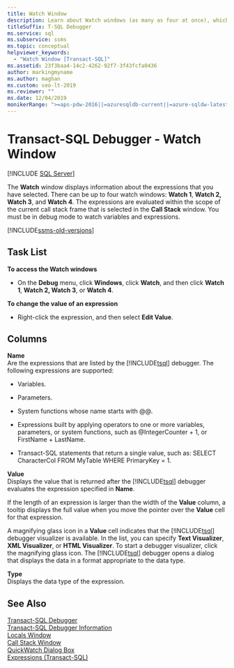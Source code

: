 ```yaml
---
title: Watch Window
description: Learn about Watch windows (as many as four at once), which display information about expressions you select. The information displays only in debug mode.
titleSuffix: T-SQL Debugger
ms.service: sql
ms.subservice: ssms
ms.topic: conceptual
helpviewer_keywords: 
  - "Watch Window [Transact-SQL]"
ms.assetid: 23f3baa4-14c2-4262-92f7-3f43fcfa0436
author: markingmyname
ms.author: maghan
ms.custom: seo-lt-2019
ms.reviewer: ""
ms.date: 12/04/2019
monikerRange: ">=aps-pdw-2016||=azuresqldb-current||=azure-sqldw-latest||>=sql-server-2016||>=sql-server-linux-2017||=azuresqldb-mi-current"
---
```


# Transact-SQL Debugger - Watch Window

 [!INCLUDE [SQL Server](../../includes/applies-to-version/sqlserver.md)]

The **Watch** window displays information about the expressions that you have selected. There can be up to four watch windows: **Watch 1**, **Watch 2, Watch 3**, and **Watch 4**. The expressions are evaluated within the scope of the current call stack frame that is selected in the **Call Stack** window. You must be in debug mode to watch variables and expressions.  

[!INCLUDE[ssms-old-versions](../../includes/ssms-old-versions.md)]

## Task List

**To access the Watch windows**  
  
-   On the **Debug** menu, click **Windows**, click **Watch**, and then click **Watch 1**, **Watch 2, Watch 3**, or **Watch 4**.  
  
 **To change the value of an expression**  
  
-   Right-click the expression, and then select **Edit Value**.  
  
## Columns  
 **Name**  
 Are the expressions that are listed by the [!INCLUDE[tsql](../../includes/tsql-md.md)] debugger. The following expressions are supported:  
  
-   Variables.  
  
-   Parameters.  
  
-   System functions whose name starts with @@.  
  
-   Expressions built by applying operators to one or more variables, parameters, or system functions, such as @IntegerCounter + 1, or FirstName + LastName.  
  
-   Transact-SQL statements that return a single value, such as: SELECT CharacterCol FROM MyTable WHERE PrimaryKey = 1.  
  
 **Value**  
 Displays the value that is returned after the [!INCLUDE[tsql](../../includes/tsql-md.md)] debugger evaluates the expression specified in **Name**.  
  
 If the length of an expression is larger than the width of the **Value** column, a tooltip displays the full value when you move the pointer over the **Value** cell for that expression.  
  
 A magnifying glass icon in a **Value** cell indicates that the [!INCLUDE[tsql](../../includes/tsql-md.md)] debugger visualizer is available. In the list, you can specify **Text Visualizer**, **XML Visualizer**, or **HTML Visualizer**. To start a debugger visualizer, click the magnifying glass icon. The [!INCLUDE[tsql](../../includes/tsql-md.md)] debugger opens a dialog that displays the data in a format appropriate to the data type.  
  
 **Type**  
 Displays the data type of the expression.  
  
## See Also  
 [Transact-SQL Debugger](./transact-sql-debugger.md)   
 [Transact-SQL Debugger Information](./transact-sql-debugger-information.md)   
 [Locals Window](./transact-sql-debugger-locals-window.md)   
 [Call Stack Window](./transact-sql-debugger-call-stack-window.md)   
 [QuickWatch Dialog Box](./transact-sql-debugger-information.md)   
 [Expressions &#40;Transact-SQL&#41;](../../t-sql/language-elements/expressions-transact-sql.md)